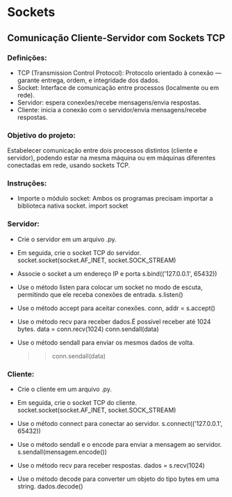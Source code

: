 # Sockets
## Comunicação Cliente-Servidor com Sockets TCP

### Definições:
* TCP (Transmission Control Protocol): Protocolo orientado à conexão — garante entrega, ordem, e integridade dos dados.
* Socket: Interface de comunicação entre processos (localmente ou em rede).
* Servidor: espera conexões/recebe mensagens/envia respostas.
* Cliente: inicia a conexão com o servidor/envia mensagens/recebe respostas.

### Objetivo do projeto:
Estabelecer comunicação entre dois processos distintos (cliente e servidor), podendo estar na mesma máquina ou em máquinas diferentes conectadas em rede, usando sockets TCP.

### Instruções:
* Importe o módulo socket: Ambos os programas precisam importar a biblioteca nativa socket.
 	import socket

### Servidor:

* Crie o servidor em um arquivo .py.

* Em seguida, crie o socket TCP do servidor.
	socket.socket(socket.AF_INET, socket.SOCK_STREAM)

* Associe o socket a um endereço IP e porta
	s.bind(('127.0.0.1', 65432))

* Use o método listen para colocar um socket no modo de escuta, permitindo que ele receba conexões de entrada.
	s.listen()

* Use o método accept para aceitar conexões.
	 conn, addr = s.accept()

* Use o método recv para receber dados.É possível receber até 1024 bytes.
	data = conn.recv(1024)
	conn.sendall(data)

* Use o método sendall para enviar os mesmos dados de volta.
	>>conn.sendall(data)

### Cliente:

* Crie o cliente em um arquivo .py.

* Em seguida, crie o socket TCP do cliente.
	socket.socket(socket.AF_INET, socket.SOCK_STREAM)

* Use o método connect para conectar ao servidor.
 	s.connect(('127.0.0.1', 65432))

* Use o método sendall e o encode para enviar a mensagem ao servidor.
	s.sendall(mensagem.encode())

* Use o método recv para receber respostas.
	dados = s.recv(1024)

* Use o método decode para converter um objeto do tipo bytes em uma string.
	dados.decode()
